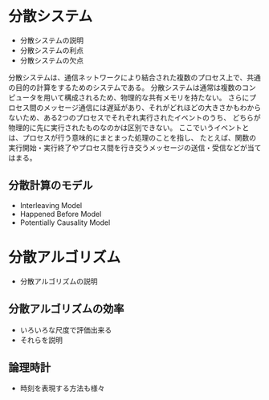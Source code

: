 # 分散システム

- 分散システムの説明
- 分散システムの利点
- 分散システムの欠点

分散システムは、通信ネットワークにより結合された複数のプロセス上で、共通の目的の計算をするためのシステムである。
分散システムは通常は複数のコンピュータを用いて構成されるため、物理的な共有メモリを持たない。
さらにプロセス間のメッセージ通信には遅延があり、それがどれほどの大きさかもわからないため、ある2つのプロセスでそれぞれ実行されたイベントのうち、
どちらが物理的に先に実行されたものなのかは区別できない。
ここでいうイベントとは、プロセスが行う意味的にまとまった処理のことを指し、
たとえば、関数の実行開始・実行終了やプロセス間を行き交うメッセージの送信・受信などが当てはまる。


## 分散計算のモデル

- Interleaving Model
- Happened Before Model
- Potentially Causality Model

# 分散アルゴリズム

- 分散アルゴリズムの説明

## 分散アルゴリズムの効率

- いろいろな尺度で評価出来る
- それらを説明

## 論理時計

- 時刻を表現する方法も様々
